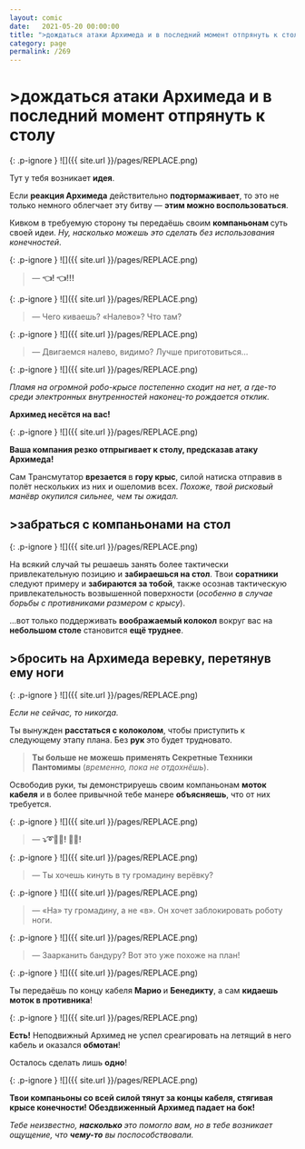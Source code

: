 ```yaml
---
layout: comic
date:   2021-05-20 00:00:00 
title: ">дождаться атаки Архимеда и в последний момент отпрянуть к столу"
category: page
permalink: /269
---
```

# >дождаться атаки Архимеда и в последний момент отпрянуть к столу

{: .p-ignore }
![]({{ site.url }}/pages/REPLACE.png)

Тут у тебя возникает <strong>идея</strong>.

Если <strong>реакция Архимеда</strong> действительно <strong>подтормаживает</strong>, то это не только немного облегчает эту битву — <strong>этим можно воспользоваться</strong>.

Кивком в требуемую сторону ты передаёшь своим <strong>компаньонам </strong>суть своей идеи. <em>Ну, насколько можешь это сделать без использования конечностей</em>.

{: .p-ignore }
![]({{ site.url }}/pages/REPLACE.png)

<blockquote>— <strong>👈! 👈!!!</strong></blockquote>

{: .p-ignore }
![]({{ site.url }}/pages/REPLACE.png)

<blockquote>— Чего киваешь? «Налево»? Что там?</blockquote>

{: .p-ignore }
![]({{ site.url }}/pages/REPLACE.png)

<blockquote>— Двигаемся налево, видимо? Лучше приготовиться...</blockquote>

{: .p-ignore }
![]({{ site.url }}/pages/REPLACE.png)

<em>Пламя на огромной робо-крысе постепенно сходит на нет, а где-то среди электронных внутренностей наконец-то рождается отклик.</em>

<strong>Архимед несётся на вас!</strong>

{: .p-ignore }
![]({{ site.url }}/pages/REPLACE.png)

<strong>Ваша компания резко отпрыгивает к столу, предсказав атаку Архимеда! </strong>

Сам Трансмутатор <strong>врезается </strong>в <strong>гору крыс</strong>, силой натиска отправив в полёт нескольких из них и ошеломив всех. <em>Похоже, твой рисковый манёвр окупился сильнее, чем ты ожидал.</em>

## >забраться с компаньонами на стол

{: .p-ignore }
![]({{ site.url }}/pages/REPLACE.png)

На всякий случай ты решаешь занять более тактически привлекательную позицию и <strong>забираешься на стол</strong>. Твои <strong>соратники </strong>следуют примеру и <strong>забираются за тобой</strong>, также осознав тактическую привлекательность возвышенной поверхности (<em>особенно в случае борьбы с противниками размером с крысу</em>).

…вот только поддерживать <strong>воображаемый колокол</strong> вокруг вас на <strong>небольшом столе</strong> становится <strong>ещё труднее</strong>.

## >бросить на Архимеда веревку, перетянув ему ноги

{: .p-ignore }
![]({{ site.url }}/pages/REPLACE.png)

<em>Если не сейчас, то никогда.</em>

Ты вынужден <strong>расстаться с колоколом</strong>, чтобы приступить к следующему этапу плана. Без <strong>рук </strong>это будет трудновато.

<blockquote><strong>Ты больше не можешь применять Секретные Техники Пантомимы</strong> (<em>временно, пока не отдохнёшь</em>).</blockquote>

Освободив руки, ты демонстрируешь своим компаньонам <strong>моток кабеля</strong> и в более привычной тебе манере <strong>объясняешь</strong>, что от них требуется.

{: .p-ignore }
![]({{ site.url }}/pages/REPLACE.png)

<blockquote>— <strong>⤵️➰🤖🐀! 🛑🦵!</strong></blockquote>

{: .p-ignore }
![]({{ site.url }}/pages/REPLACE.png)

<blockquote>— Ты хочешь кинуть в ту громадину верёвку?</blockquote>

{: .p-ignore }
![]({{ site.url }}/pages/REPLACE.png)

<blockquote>— «На» ту громадину, а не «в». Он хочет заблокировать роботу ноги.</blockquote>

{: .p-ignore }
![]({{ site.url }}/pages/REPLACE.png)

<blockquote>— Заарканить бандуру? Вот это уже похоже на план!</blockquote>

{: .p-ignore }
![]({{ site.url }}/pages/REPLACE.png)

Ты передаёшь по концу кабеля <strong>Марио </strong>и <strong>Бенедикту</strong>, а сам <strong>кидаешь моток в противника</strong>!

{: .p-ignore }
![]({{ site.url }}/pages/REPLACE.png)

<strong>Есть!</strong> Неподвижный Архимед не успел среагировать на летящий в него кабель и оказался <strong>обмотан</strong>!

Осталось сделать лишь <strong>одно</strong>!

{: .p-ignore }
![]({{ site.url }}/pages/REPLACE.png)

<strong>Твои компаньоны со всей силой тянут за концы кабеля, стягивая крысе конечности! Обездвиженный Архимед падает на бок!</strong>

<em>Тебе неизвестно, <strong><strong>насколько </strong></strong>это помогло вам, но в тебе возникает ощущение, что <strong><strong>чему-то</strong></strong> вы поспособствовали.</em>
